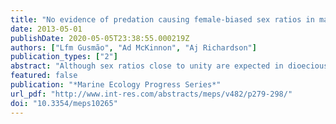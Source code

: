 ```yaml
---
title: "No evidence of predation causing female-biased sex ratios in marine pelagic copepods"
date: 2013-05-01
publishDate: 2020-05-05T23:38:55.000219Z
authors: ["Lfm Gusmão", "Ad McKinnon", "Aj Richardson"]
publication_types: ["2"]
abstract: "Although sex ratios close to unity are expected in dioecious species, biased sex ratios are common in nature. It is essential to understand causes of skewed sex ratios in situ, as they can lead to mate limitation and have implications for the success of natural populations. Femaleskewed sex ratios are commonly observed in copepods in situ. Here we discuss the challenges of copepod sex ratio research and provide a critical review of factors determining copepod sex ratios, focusing on 2 main objectives. The first is a critique of the male predation theory, which is currently the main process thought to be responsible for female-skewed sex ratios. It assumes that males have higher mortality because of increased vulnerability to predation during their search for mates. We show that there is little support for the male predation theory, that sex ratios skewed toward females occur in the absence of predation, that sex ratios are not related to predation pressure, and that where sex-skewed predation does occur, it is biased toward females. Our second objective is to suggest alternative hypotheses regarding the determination of sex ratios. We demonstrate that environmental factors, environmental sex determination and sex change have strong effects on copepod sex ratios, and suggest that differential physiological longevity of males and females may be more important in determining sex ratios than previously thought. We suggest that copepod sex ratios are the result of a mixture of factors."
featured: false
publication: "*Marine Ecology Progress Series*"
url_pdf: "http://www.int-res.com/abstracts/meps/v482/p279-298/"
doi: "10.3354/meps10265"
---
```


